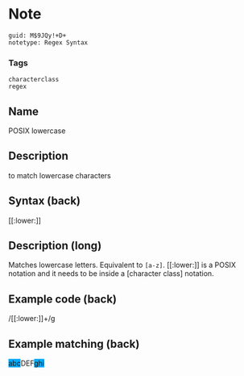 # Note
```
guid: M$9JQy!+D+
notetype: Regex Syntax
```

### Tags
```
characterclass
regex
```

## Name
POSIX lowercase

## Description
to match lowercase characters

## Syntax (back)
<div>
  [[:lower:]]
</div>

## Description (long)
Matches lowercase letters. Equivalent to <code>[a-z]</code>.
[[:lower:]] is a POSIX notation and it needs to be inside a
[character class] notation.

## Example code (back)
<div>
  /[[:lower:]]+/g
</div>

## Example matching (back)
<span style="background-color: rgb(0, 170,
255);">abc</span>DEF<span style="background-color: rgb(0, 170,
255);">ghi</span>
